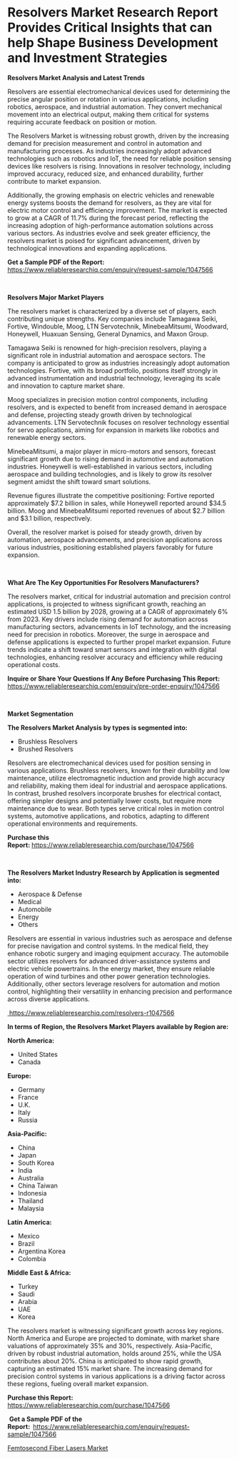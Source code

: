 <p><h1>Resolvers Market Research Report Provides Critical Insights that can help Shape Business Development and Investment Strategies</h1></p><p><strong>Resolvers Market Analysis and Latest Trends</strong></p>
<p><p>Resolvers are essential electromechanical devices used for determining the precise angular position or rotation in various applications, including robotics, aerospace, and industrial automation. They convert mechanical movement into an electrical output, making them critical for systems requiring accurate feedback on position or motion.</p><p>The Resolvers Market is witnessing robust growth, driven by the increasing demand for precision measurement and control in automation and manufacturing processes. As industries increasingly adopt advanced technologies such as robotics and IoT, the need for reliable position sensing devices like resolvers is rising. Innovations in resolver technology, including improved accuracy, reduced size, and enhanced durability, further contribute to market expansion.</p><p>Additionally, the growing emphasis on electric vehicles and renewable energy systems boosts the demand for resolvers, as they are vital for electric motor control and efficiency improvement. The market is expected to grow at a CAGR of 11.7% during the forecast period, reflecting the increasing adoption of high-performance automation solutions across various sectors. As industries evolve and seek greater efficiency, the resolvers market is poised for significant advancement, driven by technological innovations and expanding applications.</p></p>
<p><strong>Get a Sample PDF of the Report:&nbsp;</strong> <a href="https://www.reliableresearchiq.com/enquiry/request-sample/1047566?utm_campaign=2449&utm_medium=2&utm_source=Github&utm_content=ia&utm_term=11022025&utm_id=resolvers">https://www.reliableresearchiq.com/enquiry/request-sample/1047566</a></p>
<p>&nbsp;</p>
<p><strong>Resolvers Major Market Players</strong></p>
<p><p>The resolvers market is characterized by a diverse set of players, each contributing unique strengths. Key companies include Tamagawa Seiki, Fortive, Windouble, Moog, LTN Servotechnik, MinebeaMitsumi, Woodward, Honeywell, Huaxuan Sensing, General Dynamics, and Maxon Group.</p><p>Tamagawa Seiki is renowned for high-precision resolvers, playing a significant role in industrial automation and aerospace sectors. The company is anticipated to grow as industries increasingly adopt automation technologies. Fortive, with its broad portfolio, positions itself strongly in advanced instrumentation and industrial technology, leveraging its scale and innovation to capture market share.</p><p>Moog specializes in precision motion control components, including resolvers, and is expected to benefit from increased demand in aerospace and defense, projecting steady growth driven by technological advancements. LTN Servotechnik focuses on resolver technology essential for servo applications, aiming for expansion in markets like robotics and renewable energy sectors.</p><p>MinebeaMitsumi, a major player in micro-motors and sensors, forecast significant growth due to rising demand in automotive and automation industries. Honeywell is well-established in various sectors, including aerospace and building technologies, and is likely to grow its resolver segment amidst the shift toward smart solutions. </p><p>Revenue figures illustrate the competitive positioning: Fortive reported approximately $7.2 billion in sales, while Honeywell reported around $34.5 billion. Moog and MinebeaMitsumi reported revenues of about $2.7 billion and $3.1 billion, respectively.</p><p>Overall, the resolver market is poised for steady growth, driven by automation, aerospace advancements, and precision applications across various industries, positioning established players favorably for future expansion.</p></p>
<p>&nbsp;</p>
<p><strong>What Are The Key Opportunities For Resolvers Manufacturers?</strong></p>
<p><p>The resolvers market, critical for industrial automation and precision control applications, is projected to witness significant growth, reaching an estimated USD 1.5 billion by 2028, growing at a CAGR of approximately 6% from 2023. Key drivers include rising demand for automation across manufacturing sectors, advancements in IoT technology, and the increasing need for precision in robotics. Moreover, the surge in aerospace and defense applications is expected to further propel market expansion. Future trends indicate a shift toward smart sensors and integration with digital technologies, enhancing resolver accuracy and efficiency while reducing operational costs.</p></p>
<p><strong>Inquire or Share Your Questions If Any Before Purchasing This Report:</strong> <a href="https://www.reliableresearchiq.com/enquiry/pre-order-enquiry/1047566?utm_campaign=2449&utm_medium=2&utm_source=Github&utm_content=ia&utm_term=11022025&utm_id=resolvers">https://www.reliableresearchiq.com/enquiry/pre-order-enquiry/1047566</a></p>
<p>&nbsp;</p>
<p><strong>Market Segmentation</strong></p>
<p><strong>The Resolvers Market Analysis by types is segmented into:</strong></p>
<p><ul><li>Brushless Resolvers</li><li>Brushed Resolvers</li></ul></p>
<p><p>Resolvers are electromechanical devices used for position sensing in various applications. Brushless resolvers, known for their durability and low maintenance, utilize electromagnetic induction and provide high accuracy and reliability, making them ideal for industrial and aerospace applications. In contrast, brushed resolvers incorporate brushes for electrical contact, offering simpler designs and potentially lower costs, but require more maintenance due to wear. Both types serve critical roles in motion control systems, automotive applications, and robotics, adapting to different operational environments and requirements.</p></p>
<p><strong>Purchase this Report:&nbsp;</strong><a href="https://www.reliableresearchiq.com/purchase/1047566?utm_campaign=2449&utm_medium=2&utm_source=Github&utm_content=ia&utm_term=11022025&utm_id=resolvers">https://www.reliableresearchiq.com/purchase/1047566</a></p>
<p>&nbsp;</p>
<p><strong>The Resolvers Market Industry Research by Application is segmented into:</strong></p>
<p><ul><li>Aerospace & Defense</li><li>Medical</li><li>Automobile</li><li>Energy</li><li>Others</li></ul></p>
<p><p>Resolvers are essential in various industries such as aerospace and defense for precise navigation and control systems. In the medical field, they enhance robotic surgery and imaging equipment accuracy. The automobile sector utilizes resolvers for advanced driver-assistance systems and electric vehicle powertrains. In the energy market, they ensure reliable operation of wind turbines and other power generation technologies. Additionally, other sectors leverage resolvers for automation and motion control, highlighting their versatility in enhancing precision and performance across diverse applications.</p></p>
<p><a href="https://www.reliableresearchiq.com/resolvers-r1047566?utm_campaign=2449&utm_medium=2&utm_source=Github&utm_content=ia&utm_term=11022025&utm_id=resolvers">&nbsp;https://www.reliableresearchiq.com/resolvers-r1047566</a></p>
<p><strong>In terms of Region, the Resolvers Market Players available by Region are:</strong></p>
<p>
    <p> <strong> North America: </strong>
        <ul>
            <li>United States</li>
            <li>Canada</li>
        </ul>
        </p> 
    <p> <strong> Europe: </strong>
        <ul>
            <li>Germany</li>
            <li>France</li>
            <li>U.K.</li>
            <li>Italy</li>
            <li>Russia</li>
        </ul>
        </p> 
    <p> <strong> Asia-Pacific: </strong>
        <ul>
            <li>China</li>
            <li>Japan</li>
            <li>South Korea</li>
            <li>India</li>
            <li>Australia</li>
            <li>China Taiwan</li>
            <li>Indonesia</li>
            <li>Thailand</li>
            <li>Malaysia</li>
        </ul>
        </p> 
    <p> <strong> Latin America: </strong>
        <ul>
            <li>Mexico</li>
            <li>Brazil</li>
            <li>Argentina Korea</li>
            <li>Colombia</li>
        </ul>
        </p> 
    <p> <strong> Middle East & Africa: </strong>
        <ul>
            <li>Turkey</li>
            <li>Saudi</li>
            <li>Arabia</li>
            <li>UAE</li>
            <li>Korea</li>
        </ul>
    </p>
    </p>
<p><p>The resolvers market is witnessing significant growth across key regions. North America and Europe are projected to dominate, with market share valuations of approximately 35% and 30%, respectively. Asia-Pacific, driven by robust industrial automation, holds around 25%, while the USA contributes about 20%. China is anticipated to show rapid growth, capturing an estimated 15% market share. The increasing demand for precision control systems in various applications is a driving factor across these regions, fueling overall market expansion.</p></p>
<p><strong>Purchase this Report: </strong><a href="https://www.reliableresearchiq.com/purchase/1047566?utm_campaign=2449&utm_medium=2&utm_source=Github&utm_content=ia&utm_term=11022025&utm_id=resolvers">https://www.reliableresearchiq.com/purchase/1047566</a></p>
<p>&nbsp;<strong>Get a Sample PDF of the Report:&nbsp;&nbsp;</strong><a href="https://www.reliableresearchiq.com/enquiry/request-sample/1047566?utm_campaign=2449&utm_medium=2&utm_source=Github&utm_content=ia&utm_term=11022025&utm_id=resolvers">https://www.reliableresearchiq.com/enquiry/request-sample/1047566</a></p>
<p><strong></strong></p>
<p><p><a href="https://github.com/shirleenfraker87/Market-Research-Report-List-1/blob/main/femtosecond-fiber-lasers-market.md?utm_campaign=2449&utm_medium=2&utm_source=Github&utm_content=ia&utm_term=11022025&utm_id=resolvers">Femtosecond Fiber Lasers Market</a></p></p>